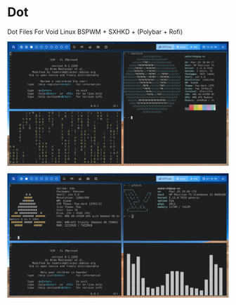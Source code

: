 # Dot
Dot Files For Void Linux BSPWM + SXHKD + (Polybar + Rofi)

![Screenshots](https://raw.githubusercontent.com/Maharsh17/Dot/main/example.png)

![Screenshots](https://raw.githubusercontent.com/Maharsh17/Dot/main/screenshot.png)

